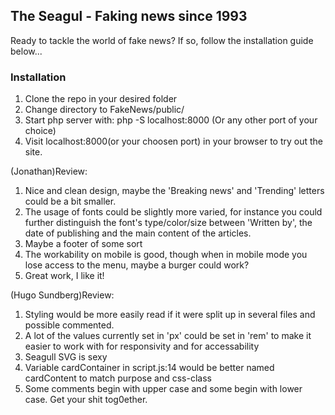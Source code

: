 ## The Seagul - Faking news since 1993

Ready to tackle the world of fake news?
If so, follow the installation guide below...

### Installation

1. Clone the repo in your desired folder
2. Change directory to FakeNews/public/
3. Start php server with: php -S localhost:8000 (Or any other port of your choice)
4. Visit localhost:8000(or your choosen port) in your browser to try out the site.



(Jonathan)Review:
1. Nice and clean design, maybe the 'Breaking news' and 'Trending' letters could be a bit smaller.
2. The usage of fonts could be slightly more varied, for instance you could further distinguish the font's type/color/size between 'Written by', the date of publishing and the main content of the articles.
3. Maybe a footer of some sort
4. The workability on mobile is good, though when in mobile mode you lose access to the menu, maybe a burger could work?
5. Great work, I like it!

(Hugo Sundberg)Review: 
1. Styling would be more easily read if it were split up in several files and possible commented. 
2. A lot of the values currently set in 'px' could be set in 'rem' to make it easier to work with for responsivity and for accessability
3. Seagull SVG is sexy
4. Variable cardContainer in script.js:14 would be better named cardContent to match purpose and css-class
5. Some comments begin with upper case and some begin with lower case. Get your shit tog0ether.  